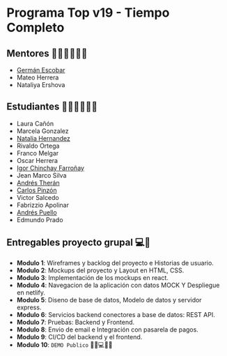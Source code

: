 # Programa Top v19 -  Tiempo Completo

## Mentores 👩🏻‍🏫👨🏼‍🏫
- [Germán Escobar](https://github.com/germanescobar/)
- Mateo Herrera
- Nataliya Ershova

## Estudiantes 👩🏻‍💻🧑🏼‍💻
- Laura Cañón
- Marcela Gonzalez
- [Natalia Hernandez](https://github.com/Natalia1705/)
- Rivaldo Ortega
- Franco Melgar
- Oscar Herrera
- [Igor Chinchay Farroñay](https://github.com/Kasuk1)
- Jean Marco Silva
- [Andrés Therán](https://github.com/Andrestheran)
- [Carlos Pinzón](https://github.com/capzink/)
- Victor Salcedo
- Fabrizzio Apolinar
- [Andrés Puello](https://github.com/AndresXLP)
- Edmundo Prado

## Entregables proyecto grupal 💻🤝

- **Modulo 1**: Wireframes y backlog del proyecto e Historias de usuario.
- **Modulo 2**: Mockups del proyecto y Layout en HTML, CSS.
- **Modulo 3**: Implementación de los mockups en react.
- **Modulo 4**: Navegacion de la aplicación con datos MOCK Y Despliegue en netlify.
- **Modulo 5**: Diseno de base de datos, Modelo de datos y servidor express.
- **Modulo 6**: Servicios backend conectores a base de datos: REST API.
- **Modulo 7**: Pruebas: Backend y Frontend.
- **Modulo 8**: Envio de email e Integración con pasarela de pagos.
- **Modulo 9**: CI/CD del backend y el frontend.
- **Modulo 10**: `DEMO Publico` 🎊🎉💻🎊🎉

